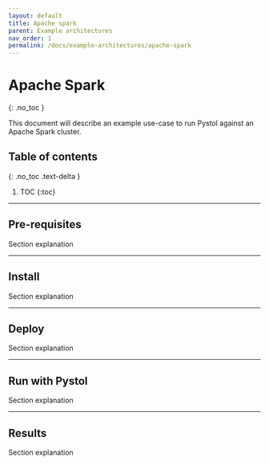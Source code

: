 ```yaml
---
layout: default
title: Apache spark
parent: Example architectures
nav_order: 1
permalink: /docs/example-architectures/apache-spark
---
```


# Apache Spark
{: .no_toc }

This document will describe an example use-case to run Pystol against an Apache Spark cluster.

## Table of contents
{: .no_toc .text-delta }

1. TOC
{:toc}

---

## Pre-requisites

Section explanation

---

## Install

Section explanation

---

## Deploy

Section explanation

---

## Run with Pystol

Section explanation

---

## Results

Section explanation
